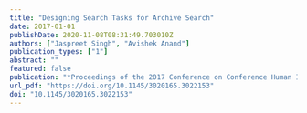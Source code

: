 ```yaml
---
title: "Designing Search Tasks for Archive Search"
date: 2017-01-01
publishDate: 2020-11-08T08:31:49.703010Z
authors: ["Jaspreet Singh", "Avishek Anand"]
publication_types: ["1"]
abstract: ""
featured: false
publication: "*Proceedings of the 2017 Conference on Conference Human Information Interaction and Retrieval, CHIIR 2017, Oslo, Norway, March 7-11, 2017*"
url_pdf: "https://doi.org/10.1145/3020165.3022153"
doi: "10.1145/3020165.3022153"
---
```


